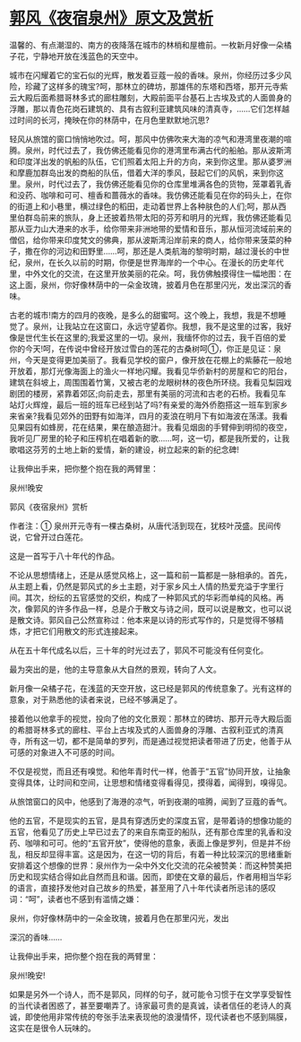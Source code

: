 # [郭风《夜宿泉州》原文及赏析](https://www.vrrw.net/wx/8761.html)

温馨的、有点潮湿的、南方的夜降落在城市的林梢和屋檐前。一枚新月好像一朵橘子花，宁静地开放在浅蓝色的天空中。

城市在闪耀着它的宝石似的光辉，散发着豆蔻一般的香味。泉州，你经历过多少风险，珍藏了这样多的瑰宝?呵，那林立的碑坊，那雄伟的东塔和西塔，那开元寺紫云大殿后面希腊哥林多式的廊柱雕刻，大殿前面平台基石上古埃及式的人面兽身的浮雕，那以青色花岗石建筑的、具有古叙利亚建筑风味的清真寺，……它们怎样越过时间的长河，掩映在你的林荫中，在月色里默默地沉思?

轻风从旅馆的窗口悄悄地吹过。呵，那风中仿佛吹来大海的凉气和港湾里夜潮的喧腾。泉州，时代过去了，我仿佛还能看见你的港湾里布满古代的船舶。那从波斯湾和印度洋出发的帆船的队伍，它们照着太阳上升的方向，来到你这里。那从婆罗洲和摩鹿加群岛出发的商船的队伍，借着大洋的季风，鼓起它们的风帆，来到你这里。泉州，时代过去了，我仿佛还能看见你的仓库里堆满各色的货物，笼罩着乳香和没药、咖啡和可可、檀香和蔷薇水的香味。我仿佛还能看见在你的码头上，在你的街道上和小巷里，横过绿色的稻田，走动着世界上各种肤色的人们;呵，那从西里伯群岛前来的旅队，身上还披着热带太阳的芬芳和明月的光辉，我仿佛还能看见那从亚力山大港来的水手，给你带来非洲地带的爱情和音乐，那从恒河流域前来的僧侣，给你带来印度梵文的佛典，那从波斯湾沿岸前来的商人，给你带来菠菜的种子，撒在你的河边和田野里……呵，那还是人类航海的黎明时期，越过漫长的中世纪，泉州，在长久以前的时期，你便是世界海岸的一个中心。在漫长的历史年代里，中外文化的交流，在这里开放美丽的花朵。呵，我仿佛触摸得住一幅地图：在这上面，泉州，你好像林荫中的一朵金玫瑰，披着月色在那里闪光，发出深沉的香味。



古老的城市!南方的四月的夜晚，是多么的甜蜜呵。这个晚上，我想，我是不想睡觉了。泉州，让我站立在这窗口，永远守望着你。我想，我不是这里的过客，我好像是世代生长在这里的;我爱这里的一切。泉州，我缅怀你的过去，我千百倍的爱你的今天!呵，在传说中曾经开放过雪白的莲花的古桑树呵①，你正是见证：泉州，今天是变得更加美丽了。我看见学校的窗户，像开放在花棚上的紫藤花一般地开放着，那灯光像海面上的渔火一样地闪耀。我看见华侨新村的房屋和它的阳台，建筑在斜坡上，周围围着竹篱，又被古老的龙眼树林的夜色所环绕。我看见梨园戏剧团的楼房，紧靠着郊区;向前走去，那里有美丽的河流和古老的石桥。我看见车站灯火辉煌，最后一班的班车已经到站了吗?有亲爱的海外侨胞搭这一班车到家乡来省亲?我看见郊外的田野有如海洋，四月的麦浪在明月下有如海波在荡漾。我看见果园有如蜂房，花在结果，果在酿造甜汁。我看见烟囱的手臂伸到明彻的夜空，我听见厂房里的轮子和压榨机在唱着新的歌……呵，这一切，都是我所爱的，让我歌唱这芬芳的土地上新的爱情，新的建设，树立起来的新的纪念碑!

让我伸出手来，把你整个抱在我的两臂里：

泉州!晚安

郭风《夜宿泉州》赏析

作者注：① 泉州开元寺有一棵古桑树，从唐代活到现在，犹枝叶茂盛。民间传说，它曾开过白莲花。

这是一首写于八十年代的作品。

不论从思想情绪上，还是从感觉风格上，这一篇和前一篇都是一脉相承的。首先，从主题上看，仍然是郭风式的乡土主题，对于家乡风土人情的热爱充溢于字里行间。其次，纷纭的五官感觉的交织，构成了一种郭风式的华彩而单纯的风格。再次，像郭风的许多作品一样，总是介于散文与诗之间，既可以说是散文，也可以说是散文诗。郭风自己公然宣称过：他本来是以诗的形式写作的，只是觉得不够精炼，才把它们用散文的形式连接起来。

从在五十年代成名以后，三十年的时光过去了，郭风不可能没有任何变化。

最为突出的是，他的主导意象从大自然的景观，转向了人文。

新月像一朵橘子花，在浅蓝的天空开放，这已经是郭风的传统意象了。光有这样的意象，对于熟悉他的读者来说，已经不够满足了。

接着他以他拿手的视觉，投向了他的文化景观：那林立的碑坊、那开元寺大殿后面的希腊哥林多式的廊柱、平台上古埃及式的人面兽身的浮雕、古叙利亚式的清真寺，所有这一切，都不是简单的罗列，而是通过视觉把读者带进了历史，他善于从可感的对象进入不可感的时间。

不仅是视觉，而且还有嗅觉。和他年青时代一样，他善于“五官”协同开放，让抽象变得具体，让时间和空间，让思想和情绪变得看得见，摸得着，闻得到，嗅得见。

从旅馆窗口的风中，他感到了海港的凉气，听到夜潮的喧腾，闻到了豆蔻的香气。

他的五官，不是现实的五官，是具有穿透历史的深度五官，是带着诗的想像功能的五官，他看见了历史上早已过去了的来自东南亚的船队，还有那仓库里的乳香和没药、咖啡和可可。他的“五官开放”，使得他的意象，表面上像是罗列，但是并不纷乱，相反却显得丰富。这是因为，在这一切的背后，有着一种比较深沉的思绪重新安排着这个想像的世界：泉州作为一朵中外文化交流的花朵被赞美：而这种赞美把历史和现实结合得如此自然而且和谐。因而，即使在文章的最后，作者用相当华彩的语言，直接抒发他对自己故乡的热爱，甚至用了八十年代读者所忌讳的感叹词：“呵”，读者也不感到有滥情之嫌：

泉州，你好像林荫中的一朵金玫瑰，披着月色在那里闪光，发出

深沉的香味……

让我伸出手来，把你整个抱在我的两臂里：

泉州!晚安!

如果是另外一个诗人，而不是郭风，同样的句子，就可能令习惯于在文学享受智性的当代读者困惑了，甚至要嘲弄了。诗家最可贵的是真诚，读者信任的老诗人的真诚，即使他用非常传统的夸张手法来表现他的浪漫情怀，现代读者也不感到隔膜，这实在是很令人玩味的。

